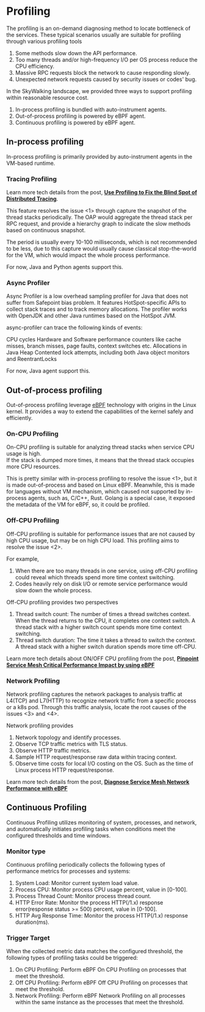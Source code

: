 # Profiling

The profiling is an on-demand diagnosing method to locate bottleneck of the services.
These typical scenarios usually are suitable for profiling through various profiling tools

1. Some methods slow down the API performance.
2. Too many threads and/or high-frequency I/O per OS process reduce the CPU efficiency.
3. Massive RPC requests block the network to cause responding slowly.
4. Unexpected network requests caused by security issues or codes' bug.

In the SkyWalking landscape, we provided three ways to support profiling within reasonable resource cost.

1. In-process profiling is bundled with auto-instrument agents.
2. Out-of-process profiling is powered by eBPF agent.
3. Continuous profiling is powered by eBPF agent.

## In-process profiling

In-process profiling is primarily provided by auto-instrument agents in the VM-based runtime.

### Tracing Profiling
Learn more tech details from the post, [**Use Profiling to Fix the Blind Spot of Distributed
Tracing**](sdk-profiling.md).

This feature resolves the issue <1> through capture the snapshot of the thread stacks periodically.
The OAP would aggregate the thread stack per RPC request, and provide a hierarchy graph to indicate the slow methods
based
on continuous snapshot.

The period is usually every 10-100 milliseconds, which is not recommended to be less, due to this capture would usually
cause classical stop-the-world for the VM, which would impact the whole process performance.

For now, Java and Python agents support this.

### Async Profiler

Async Profiler is a low overhead sampling profiler for Java that does not suffer from Safepoint bias problem. It features HotSpot-specific APIs to collect stack traces and to track memory allocations. The profiler works with OpenJDK and other Java runtimes based on the HotSpot JVM.

async-profiler can trace the following kinds of events:

CPU cycles
Hardware and Software performance counters like cache misses, branch misses, page faults, context switches etc.
Allocations in Java Heap
Contented lock attempts, including both Java object monitors and ReentrantLocks

For now, Java agent support this.

## Out-of-process profiling

Out-of-process profiling leverage [eBPF](https://ebpf.io/) technology with origins in the Linux kernel.
It provides a way to extend the capabilities of the kernel safely and efficiently.

### On-CPU Profiling

On-CPU profiling is suitable for analyzing thread stacks when service CPU usage is high.  
If the stack is dumped more times, it means that the thread stack occupies more CPU resources.

This is pretty similar with in-process profiling to resolve the issue <1>, but it is made out-of-process and based on
Linux eBPF.
Meanwhile, this is made for languages without VM mechanism, which caused not supported by in-process agents, such as,
C/C++, Rust. Golang is a special case, it exposed the metadata of the VM for eBPF, so, it could be profiled.

### Off-CPU Profiling

Off-CPU profiling is suitable for performance issues that are not caused by high CPU usage, but may be on high CPU load.
This profiling aims to resolve the issue <2>.

For example,

1. When there are too many threads in one service, using off-CPU profiling could reveal which threads spend
   more time context switching.
2. Codes heavily rely on disk I/O or remote service performance would slow down the whole process.

Off-CPU profiling provides two perspectives

1. Thread switch count: The number of times a thread switches context. When the thread returns to the CPU, it completes
   one context switch. A thread stack with a higher switch count spends more time context switching.
2. Thread switch duration: The time it takes a thread to switch the context. A thread stack with a higher switch
   duration spends more time off-CPU.

Learn more tech details about ON/OFF CPU profiling from the post, [**Pinpoint Service Mesh Critical Performance Impact
by using eBPF**](ebpf-cpu-profiling.md)

### Network Profiling

Network profiling captures the network packages to analysis traffic at L4(TCP) and L7(HTTP) to recognize network traffic
from a specific process or a k8s pod. Through this traffic analysis, locate the root causes of the issues <3> and <4>.

Network profiling provides

1. Network topology and identify processes.
2. Observe TCP traffic metrics with TLS status.
3. Observe HTTP traffic metrics.
4. Sample HTTP request/response raw data within tracing context.
5. Observe time costs for local I/O costing on the OS. Such as the time of Linux process HTTP request/response.

Learn more tech details from the post, [**Diagnose Service Mesh Network Performance with
eBPF**](../academy/diagnose-service-mesh-network-performance-with-ebpf.md)

## Continuous Profiling

Continuous Profiling utilizes monitoring of system, processes, and network, 
and automatically initiates profiling tasks when conditions meet the configured thresholds and time windows.

### Monitor type

Continuous profiling periodically collects the following types of performance metrics for processes and systems:
1. System Load: Monitor current system load value.
2. Process CPU: Monitor process CPU usage percent, value in [0-100].
3. Process Thread Count: Monitor process thread count.
4. HTTP Error Rate: Monitor the process HTTP(/1.x) response error(response status >= 500) percent, value in [0-100].
5. HTTP Avg Response Time: Monitor the process HTTP(/1.x) response duration(ms).

### Trigger Target

When the collected metric data matches the configured threshold, the following types of profiling tasks could be triggered:
1. On CPU Profiling: Perform eBPF On CPU Profiling on processes that meet the threshold.
2. Off CPU Profiling: Perform eBPF Off CPU Profiling on processes that meet the threshold.
3. Network Profiling: Perform eBPF Network Profiling on all processes within the same instance as the processes that meet the threshold.
